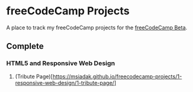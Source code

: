 # freeCodeCamp Projects

A place to track my freeCodeCamp projects for the
[freeCodeCamp Beta](https://beta.freecodecamp.org).

## Complete

### HTML5 and Responsive Web Design

1. (Tribute Page)[https://msiadak.github.io/freecodecamp-projects/1-responsive-web-design/1-tribute-page/]
